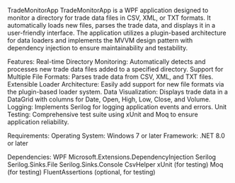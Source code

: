 TradeMonitorApp
TradeMonitorApp is a WPF application designed to monitor a directory for trade data files in CSV, XML, or TXT formats. It automatically loads new files, parses the trade data, and displays it in a user-friendly interface. The application utilizes a plugin-based architecture for data loaders and implements the MVVM design pattern with dependency injection to ensure maintainability and testability.

Features:
	Real-time Directory Monitoring: Automatically detects and processes new trade data files added to a specified directory.
	Support for Multiple File Formats: Parses trade data from CSV, XML, and TXT files.
	Extensible Loader Architecture: Easily add support for new file formats via the plugin-based loader system.
	Data Visualization: Displays trade data in a DataGrid with columns for Date, Open, High, Low, Close, and Volume.
	Logging: Implements Serilog for logging application events and errors.
	Unit Testing: Comprehensive test suite using xUnit and Moq to ensure application reliability.

Requirements:
	Operating System: Windows 7 or later
	Framework: .NET 8.0 or later

Dependencies:
	WPF
	Microsoft.Extensions.DependencyInjection
	Serilog
	Serilog.Sinks.File
	Serilog.Sinks.Console
	CsvHelper
	xUnit (for testing)
	Moq (for testing)
	FluentAssertions (optional, for testing)